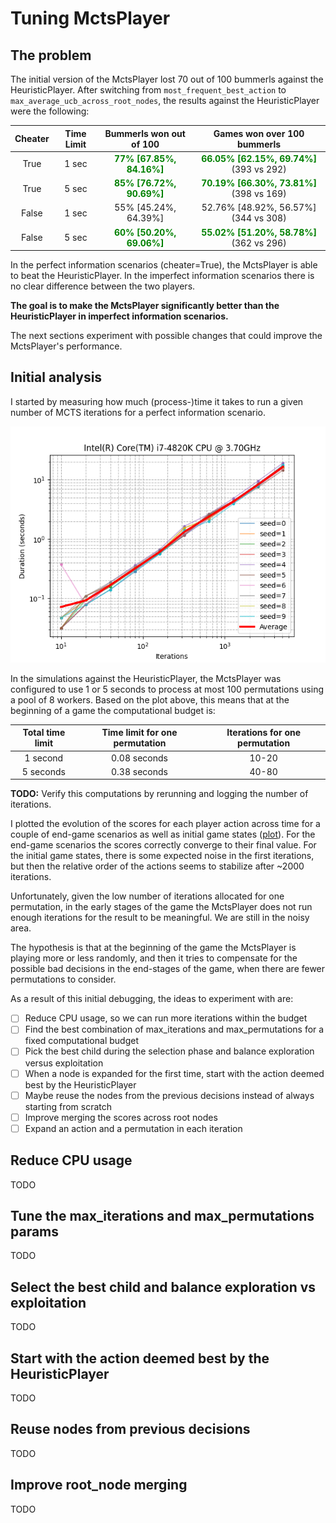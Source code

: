 # Tuning MctsPlayer

## The problem

The initial version of the MctsPlayer lost 70 out of 100 bummerls against
the HeuristicPlayer. After switching from `most_frequent_best_action` to
`max_average_ucb_across_root_nodes`, the results against the HeuristicPlayer
were the following:

| Cheater | Time Limit | Bummerls won out of 100 | Games won over 100 bummerls |
|:-------:|:----------:|:-----------------------:|:---------------------------:|
| True | 1 sec | **<span style="color:green">77% [67.85%, 84.16%]</span>** | <span style="color:green">**66.05% [62.15%, 69.74%]**</span> (393 vs 292) |
| True | 5 sec | **<span style="color:green">85% [76.72%, 90.69%]</span>** | <span style="color:green">**70.19% [66.30%, 73.81%]**</span> (398 vs 169) |
| False | 1 sec | 55% [45.24%, 64.39%] | 52.76% [48.92%, 56.57%] (344 vs 308) |
| False | 5 sec | **<span style="color:green">60% [50.20%, 69.06%]</span>** | <span style="color:green">**55.02% [51.20%, 58.78%]**</span> (362 vs 296) |

In the perfect information scenarios (cheater=True), the MctsPlayer is able to
beat the HeuristicPlayer. In the imperfect information scenarios there
is no clear difference between the two players.

**The goal is to make the MctsPlayer significantly better than the
HeuristicPlayer in imperfect information scenarios.** 

The next sections experiment with possible changes that could improve the
MctsPlayer's performance.

## Initial analysis

I started by measuring how much (process-)time it takes to run a given number of
MCTS iterations for a perfect information scenario.

![iterations_vs_time_plot](https://github.com/cpatrasciuc/schnapsen-card-game/blob/ac6328f5a043ce946fb59c2303a5b32fe7ce224b/src/ai/eval/data/iterations_and_time_i7.png)

In the simulations against the HeuristicPlayer, the MctsPlayer was configured to
use 1 or 5 seconds to process at most 100 permutations using a pool of 8
workers. Based on the plot above, this means that at the beginning of a game the
computational budget is:

| Total time limit | Time limit for one permutation | Iterations for one permutation |
| :--------------: | :----------------------------: | :----------------------------: |
| 1 second | 0.08 seconds | 10-20 |
| 5 seconds | 0.38 seconds | 40-80 |

**TODO:** Verify this computations by rerunning and logging the number of iterations.

I plotted the evolution of the scores for each player action across time for a
couple of end-game scenarios as well as initial game states ([plot](https://raw.githubusercontent.com/cpatrasciuc/schnapsen-card-game/138670a600e4c23489988699469a37af3b158749/src/ai/eval/data/mcts_convergence.png)).
For the end-game scenarios the scores correctly converge to their final value.
For the initial game states, there is some expected noise in the first
iterations, but then the relative order of the actions seems to stabilize after
~2000 iterations.

Unfortunately, given the low number of iterations allocated for one permutation,
in the early stages of the game the MctsPlayer does not run enough iterations
for the result to be meaningful. We are still in the noisy area.

The hypothesis is that at the beginning of the game the MctsPlayer is playing
more or less randomly, and then it tries to compensate for the possible bad
decisions in the end-stages of the game, when there are fewer permutations to
consider.

As a result of this initial debugging, the ideas to experiment with are:

- [ ] Reduce CPU usage, so we can run more iterations within the budget
- [ ] Find the best combination of max_iterations and max_permutations for a fixed computational budget
- [ ] Pick the best child during the selection phase and balance exploration versus exploitation
- [ ] When a node is expanded for the first time, start with the action deemed best by the HeuristicPlayer
- [ ] Maybe reuse the nodes from the previous decisions instead of always starting from scratch
- [ ] Improve merging the scores across root nodes
- [ ] Expand an action and a permutation in each iteration

## Reduce CPU usage

TODO

## Tune the max_iterations and max_permutations params

TODO

## Select the best child and balance exploration vs exploitation

TODO

## Start with the action deemed best by the HeuristicPlayer

TODO

## Reuse nodes from previous decisions

TODO

## Improve root_node merging

TODO
